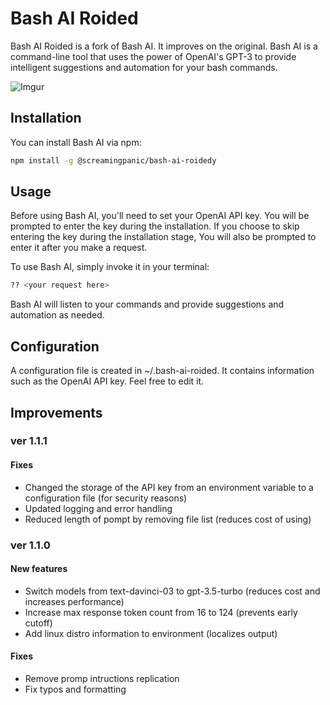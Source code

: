 # Bash AI Roided

Bash AI Roided is a fork of Bash AI. It improves on the original. Bash AI is a command-line tool that uses the power of OpenAI's GPT-3 to provide intelligent suggestions and automation for your bash commands.

![Imgur](https://imgur.com/5kGTZwv.gif)

## Installation

You can install Bash AI via npm:

```bash
npm install -g @screamingpanic/bash-ai-roidedy
```

## Usage

Before using Bash AI, you'll need to set your OpenAI API key. You will be prompted to enter the key during the installation. If you choose to skip entering the key during the installation stage, You will also be prompted to enter it after you make a request.

To use Bash AI, simply invoke it in your terminal:

```bash
?? <your request here>
```

Bash AI will listen to your commands and provide suggestions and automation as needed.

## Configuration

A configuration file is created in ~/.bash-ai-roided. It contains information such as the OpenAI API key. Feel free to edit it. 

## Improvements

### ver 1.1.1
#### Fixes

* Changed the storage of the API key from an environment variable to a configuration file (for security reasons)
* Updated logging and error handling
* Reduced length of pompt by removing file list (reduces cost of using)

### ver 1.1.0
#### New features

* Switch models from text-davinci-03 to gpt-3.5-turbo (reduces cost and increases performance)
* Increase max response token count from 16 to 124 (prevents early cutoff)
* Add linux distro information to environment (localizes output)

#### Fixes

* Remove promp intructions replication
* Fix typos and formatting